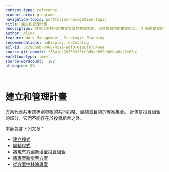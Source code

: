 ```yaml
---
content-type: reference
product-area: programs
navigation-topic: portfolios-navigation-topic
title: 建立和管理計畫
description: 方案代表共用跨專案界限的共同策略、目標或目標的專案集合。 計畫是投資組合的細分，它們不能存在於投資組合之外。
author: Alina
feature: Work Management, Strategic Planning
recommendations: noDisplay, noCatalog
exl-id: 3c796bab-b468-451a-adf8-8180f67546ee
source-git-commit: f3641e2207563f3fc9d9ed059d889ab6c22f05b1
workflow-type: tm+mt
source-wordcount: '102'
ht-degree: 0%

---
```


# 建立和管理計畫

方案代表共用跨專案界限的共同策略、目標或目標的專案集合。
計畫是投資組合的細分，它們不能存在於投資組合之外。

本節包含下列文章：

* [建立程式](../../../manage-work/portfolios/create-and-manage-programs/create-program.md)
* [編輯程式](../../../manage-work/portfolios/create-and-manage-programs/edit-programs.md)
* [將現有方案新增至投資組合](../../../manage-work/portfolios/create-and-manage-programs/move-program.md)
* [將專案新增至方案](../../../manage-work/portfolios/create-and-manage-programs/add-project-to-program.md)
* [從方案中移除專案](../../../manage-work/portfolios/create-and-manage-programs/remove-project-from-program.md)
